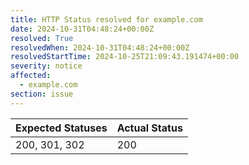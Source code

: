 ```yaml
---
title: HTTP Status resolved for example.com
date: 2024-10-31T04:48:24+00:00Z
resolved: True
resolvedWhen: 2024-10-31T04:48:24+00:00Z
resolvedStartTime: 2024-10-25T21:09:43.191474+00:00
severity: notice
affected:
  - example.com
section: issue
---
```


| Expected Statuses | Actual Status  |
|-------------------|----------------|
| 200, 301, 302 | 200 |
